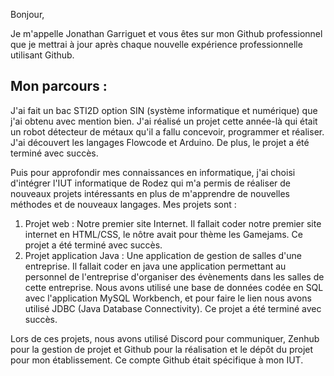 Bonjour,

Je m'appelle Jonathan Garriguet et vous êtes sur mon Github professionnel que je mettrai à jour après chaque nouvelle expérience professionnelle utilisant Github.

<h2> Mon parcours :</h2>
<p>
J'ai fait un bac STI2D option SIN (système informatique et numérique) que j'ai obtenu avec mention bien.
J'ai réalisé un projet cette année-là qui était un robot détecteur de métaux qu'il a fallu concevoir, programmer et réaliser. J'ai découvert les langages Flowcode et Arduino.
De plus, le projet a été terminé avec succès.

Puis pour approfondir mes connaissances en informatique, j'ai choisi d'intégrer l'IUT informatique de Rodez qui m'a permis de réaliser de nouveaux projets intéressants en plus de m'apprendre de nouvelles méthodes et de nouveaux langages.
Mes projets sont : 
<ol>
  <li>Projet web : Notre premier site Internet. Il fallait coder notre premier site internet en HTML/CSS, le nôtre avait pour thème les Gamejams. 
  Ce projet a été terminé avec succès.</li>
  <li>Projet application Java : Une application de gestion de salles d'une entreprise. 
  Il fallait coder en java une application permettant au personnel de l'entreprise d'organiser des évènements dans les salles de cette entreprise. 
  Nous avons utilisé une base de données codée en SQL avec l'application MySQL Workbench, et pour faire le lien nous avons utilisé JDBC (Java Database Connectivity). 
  Ce projet a été terminé avec succès.</li>
</ol>
Lors de ces projets, nous avons utilisé Discord pour communiquer, Zenhub pour la gestion de projet et Github pour la réalisation et le dépôt du projet pour mon établissement.
Ce compte Github était spécifique à mon IUT.
</p>
<br>


<!---
Jonathan-Garriguet/Jonathan-Garriguet is a ✨ special ✨ repository because its `README.md` (this file) appears on your GitHub profile.
You can click the Preview link to take a look at your changes.
--->
